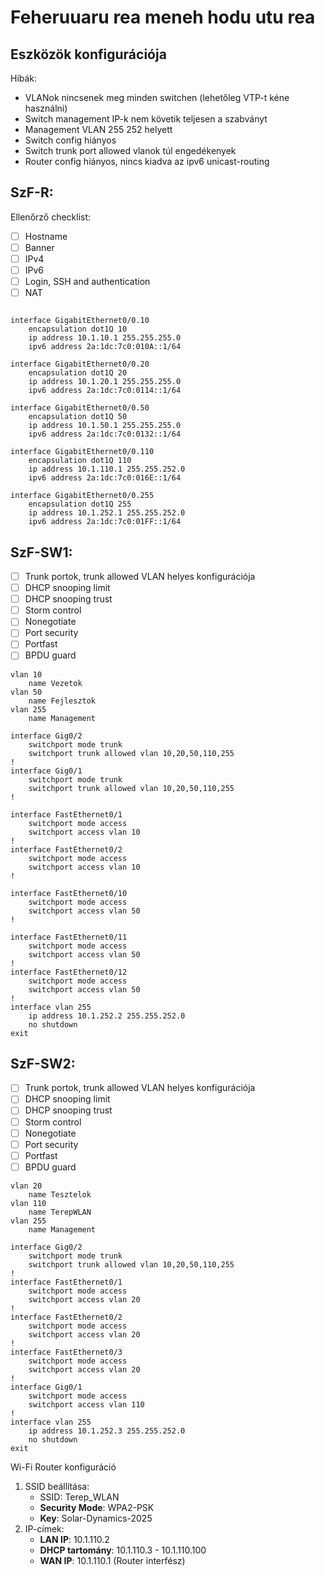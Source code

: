 # Feheruuaru rea meneh hodu utu rea

## Eszközök konfigurációja

Hibák:
- VLANok nincsenek meg minden switchen (lehetőleg VTP-t kéne használni)
- Switch management IP-k nem követik teljesen a szabványt
- Management VLAN 255 252 helyett
- Switch config hiányos
- Switch trunk port allowed vlanok túl engedékenyek
- Router config hiányos, nincs kiadva az ipv6 unicast-routing

SzF-R:
---
Ellenőrző checklist:
-  [ ] Hostname
-  [ ] Banner
-  [ ] IPv4
-  [ ] IPv6
-  [ ] Login, SSH and authentication
-  [ ] NAT

```

interface GigabitEthernet0/0.10
	encapsulation dot1Q 10
	ip address 10.1.10.1 255.255.255.0
	ipv6 address 2a:1dc:7c0:010A::1/64
 
interface GigabitEthernet0/0.20
	encapsulation dot1Q 20
	ip address 10.1.20.1 255.255.255.0
	ipv6 address 2a:1dc:7c0:0114::1/64
 
interface GigabitEthernet0/0.50
	encapsulation dot1Q 50
	ip address 10.1.50.1 255.255.255.0
	ipv6 address 2a:1dc:7c0:0132::1/64
 
interface GigabitEthernet0/0.110
	encapsulation dot1Q 110
	ip address 10.1.110.1 255.255.252.0
	ipv6 address 2a:1dc:7c0:016E::1/64
 
interface GigabitEthernet0/0.255
	encapsulation dot1Q 255
	ip address 10.1.252.1 255.255.252.0
	ipv6 address 2a:1dc:7c0:01FF::1/64
```
 
SzF-SW1:
---
- [ ] Trunk portok, trunk allowed VLAN helyes konfigurációja
- [ ] DHCP snooping limit
- [ ] DHCP snooping trust
- [ ] Storm control
- [ ] Nonegotiate
- [ ] Port security
- [ ] Portfast
- [ ] BPDU guard
```
vlan 10
	name Vezetok
vlan 50
	name Fejlesztok
vlan 255
	name Management
 
interface Gig0/2
	switchport mode trunk
	switchport trunk allowed vlan 10,20,50,110,255
!
interface Gig0/1
	switchport mode trunk
	switchport trunk allowed vlan 10,20,50,110,255
!
 
interface FastEthernet0/1
	switchport mode access
	switchport access vlan 10
!
interface FastEthernet0/2
	switchport mode access
	switchport access vlan 10
!
 
interface FastEthernet0/10
	switchport mode access
	switchport access vlan 50
!
 
interface FastEthernet0/11
	switchport mode access
	switchport access vlan 50
!
interface FastEthernet0/12
	switchport mode access
	switchport access vlan 50
!
interface vlan 255
	ip address 10.1.252.2 255.255.252.0
	no shutdown
exit
```


SzF-SW2:
---
- [ ] Trunk portok, trunk allowed VLAN helyes konfigurációja
- [ ] DHCP snooping limit
- [ ] DHCP snooping trust
- [ ] Storm control
- [ ] Nonegotiate
- [ ] Port security
- [ ] Portfast
- [ ] BPDU guard
```
vlan 20
	name Tesztelok
vlan 110
	name TerepWLAN
vlan 255
	name Management
 
interface Gig0/2
	switchport mode trunk
	switchport trunk allowed vlan 10,20,50,110,255
!
interface FastEthernet0/1
	switchport mode access
	switchport access vlan 20
!
interface FastEthernet0/2
	switchport mode access
	switchport access vlan 20
!
interface FastEthernet0/3
	switchport mode access
	switchport access vlan 20
!
interface Gig0/1
	switchport mode access
	switchport access vlan 110
!
interface vlan 255
	ip address 10.1.252.3 255.255.252.0
	no shutdown
exit
```
 
Wi-Fi Router konfiguráció
1. SSID beállítása:
   - SSID: Terep_WLAN
   - **Security Mode**: WPA2-PSK
   - **Key**: Solar-Dynamics-2025
2. IP-címek:
   - **LAN IP**: 10.1.110.2
   - **DHCP tartomány**: 10.1.110.3 - 10.1.110.100
   - **WAN IP**: 10.1.110.1 (Router interfész)